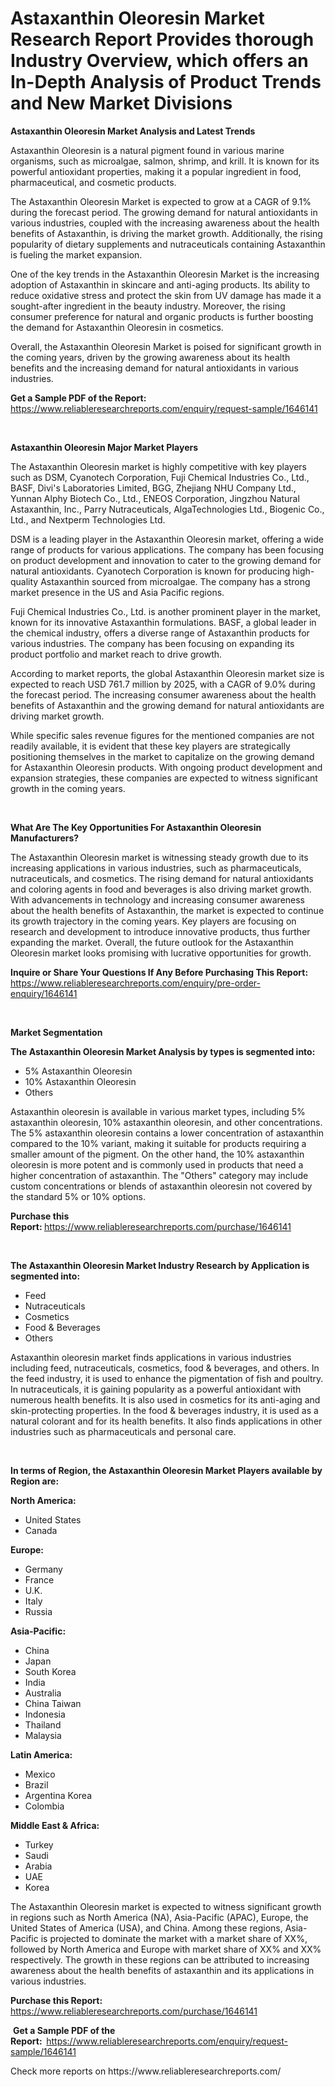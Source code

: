 <p><h1>Astaxanthin Oleoresin Market Research Report Provides thorough Industry Overview, which offers an In-Depth Analysis of Product Trends and New Market Divisions</h1></p><p><strong>Astaxanthin Oleoresin Market Analysis and Latest Trends</strong></p>
<p><p>Astaxanthin Oleoresin is a natural pigment found in various marine organisms, such as microalgae, salmon, shrimp, and krill. It is known for its powerful antioxidant properties, making it a popular ingredient in food, pharmaceutical, and cosmetic products.</p><p>The Astaxanthin Oleoresin Market is expected to grow at a CAGR of 9.1% during the forecast period. The growing demand for natural antioxidants in various industries, coupled with the increasing awareness about the health benefits of Astaxanthin, is driving the market growth. Additionally, the rising popularity of dietary supplements and nutraceuticals containing Astaxanthin is fueling the market expansion.</p><p>One of the key trends in the Astaxanthin Oleoresin Market is the increasing adoption of Astaxanthin in skincare and anti-aging products. Its ability to reduce oxidative stress and protect the skin from UV damage has made it a sought-after ingredient in the beauty industry. Moreover, the rising consumer preference for natural and organic products is further boosting the demand for Astaxanthin Oleoresin in cosmetics.</p><p>Overall, the Astaxanthin Oleoresin Market is poised for significant growth in the coming years, driven by the growing awareness about its health benefits and the increasing demand for natural antioxidants in various industries.</p></p>
<p><strong>Get a Sample PDF of the Report:&nbsp;</strong> <a href="https://www.reliableresearchreports.com/enquiry/request-sample/1646141">https://www.reliableresearchreports.com/enquiry/request-sample/1646141</a></p>
<p>&nbsp;</p>
<p><strong>Astaxanthin Oleoresin Major Market Players</strong></p>
<p><p>The Astaxanthin Oleoresin market is highly competitive with key players such as DSM, Cyanotech Corporation, Fuji Chemical Industries Co., Ltd., BASF, Divi's Laboratories Limited, BGG, Zhejiang NHU Company Ltd., Yunnan Alphy Biotech Co., Ltd., ENEOS Corporation, Jingzhou Natural Astaxanthin, Inc., Parry Nutraceuticals, AlgaTechnologies Ltd., Biogenic Co., Ltd., and Nextperm Technologies Ltd.</p><p>DSM is a leading player in the Astaxanthin Oleoresin market, offering a wide range of products for various applications. The company has been focusing on product development and innovation to cater to the growing demand for natural antioxidants. Cyanotech Corporation is known for producing high-quality Astaxanthin sourced from microalgae. The company has a strong market presence in the US and Asia Pacific regions.</p><p>Fuji Chemical Industries Co., Ltd. is another prominent player in the market, known for its innovative Astaxanthin formulations. BASF, a global leader in the chemical industry, offers a diverse range of Astaxanthin products for various industries. The company has been focusing on expanding its product portfolio and market reach to drive growth.</p><p>According to market reports, the global Astaxanthin Oleoresin market size is expected to reach USD 761.7 million by 2025, with a CAGR of 9.0% during the forecast period. The increasing consumer awareness about the health benefits of Astaxanthin and the growing demand for natural antioxidants are driving market growth.</p><p>While specific sales revenue figures for the mentioned companies are not readily available, it is evident that these key players are strategically positioning themselves in the market to capitalize on the growing demand for Astaxanthin Oleoresin products. With ongoing product development and expansion strategies, these companies are expected to witness significant growth in the coming years.</p></p>
<p>&nbsp;</p>
<p><strong>What Are The Key Opportunities For Astaxanthin Oleoresin Manufacturers?</strong></p>
<p><p>The Astaxanthin Oleoresin market is witnessing steady growth due to its increasing applications in various industries, such as pharmaceuticals, nutraceuticals, and cosmetics. The rising demand for natural antioxidants and coloring agents in food and beverages is also driving market growth. With advancements in technology and increasing consumer awareness about the health benefits of Astaxanthin, the market is expected to continue its growth trajectory in the coming years. Key players are focusing on research and development to introduce innovative products, thus further expanding the market. Overall, the future outlook for the Astaxanthin Oleoresin market looks promising with lucrative opportunities for growth.</p></p>
<p><strong>Inquire or Share Your Questions If Any Before Purchasing This Report:</strong> <a href="https://www.reliableresearchreports.com/enquiry/pre-order-enquiry/1646141">https://www.reliableresearchreports.com/enquiry/pre-order-enquiry/1646141</a></p>
<p>&nbsp;</p>
<p><strong>Market Segmentation</strong></p>
<p><strong>The Astaxanthin Oleoresin Market Analysis by types is segmented into:</strong></p>
<p><ul><li>5% Astaxanthin Oleoresin</li><li>10% Astaxanthin Oleoresin</li><li>Others</li></ul></p>
<p><p>Astaxanthin oleoresin is available in various market types, including 5% astaxanthin oleoresin, 10% astaxanthin oleoresin, and other concentrations. The 5% astaxanthin oleoresin contains a lower concentration of astaxanthin compared to the 10% variant, making it suitable for products requiring a smaller amount of the pigment. On the other hand, the 10% astaxanthin oleoresin is more potent and is commonly used in products that need a higher concentration of astaxanthin. The "Others" category may include custom concentrations or blends of astaxanthin oleoresin not covered by the standard 5% or 10% options.</p></p>
<p><strong>Purchase this Report:&nbsp;</strong><a href="https://www.reliableresearchreports.com/purchase/1646141">https://www.reliableresearchreports.com/purchase/1646141</a></p>
<p>&nbsp;</p>
<p><strong>The Astaxanthin Oleoresin Market Industry Research by Application is segmented into:</strong></p>
<p><ul><li>Feed</li><li>Nutraceuticals</li><li>Cosmetics</li><li>Food & Beverages</li><li>Others</li></ul></p>
<p><p>Astaxanthin oleoresin market finds applications in various industries including feed, nutraceuticals, cosmetics, food & beverages, and others. In the feed industry, it is used to enhance the pigmentation of fish and poultry. In nutraceuticals, it is gaining popularity as a powerful antioxidant with numerous health benefits. It is also used in cosmetics for its anti-aging and skin-protecting properties. In the food & beverages industry, it is used as a natural colorant and for its health benefits. It also finds applications in other industries such as pharmaceuticals and personal care.</p></p>
<p>&nbsp;</p>
<p><strong>In terms of Region, the Astaxanthin Oleoresin Market Players available by Region are:</strong></p>
<p>
    <p> <strong> North America: </strong>
        <ul>
            <li>United States</li>
            <li>Canada</li>
        </ul>
        </p> 
    <p> <strong> Europe: </strong>
        <ul>
            <li>Germany</li>
            <li>France</li>
            <li>U.K.</li>
            <li>Italy</li>
            <li>Russia</li>
        </ul>
        </p> 
    <p> <strong> Asia-Pacific: </strong>
        <ul>
            <li>China</li>
            <li>Japan</li>
            <li>South Korea</li>
            <li>India</li>
            <li>Australia</li>
            <li>China Taiwan</li>
            <li>Indonesia</li>
            <li>Thailand</li>
            <li>Malaysia</li>
        </ul>
        </p> 
    <p> <strong> Latin America: </strong>
        <ul>
            <li>Mexico</li>
            <li>Brazil</li>
            <li>Argentina Korea</li>
            <li>Colombia</li>
        </ul>
        </p> 
    <p> <strong> Middle East & Africa: </strong>
        <ul>
            <li>Turkey</li>
            <li>Saudi</li>
            <li>Arabia</li>
            <li>UAE</li>
            <li>Korea</li>
        </ul>
    </p>
    </p>
<p><p>The Astaxanthin Oleoresin market is expected to witness significant growth in regions such as North America (NA), Asia-Pacific (APAC), Europe, the United States of America (USA), and China. Among these regions, Asia-Pacific is projected to dominate the market with a market share of XX%, followed by North America and Europe with market share of XX% and XX% respectively. The growth in these regions can be attributed to increasing awareness about the health benefits of astaxanthin and its applications in various industries.</p></p>
<p><strong>Purchase this Report: </strong><a href="https://www.reliableresearchreports.com/purchase/1646141">https://www.reliableresearchreports.com/purchase/1646141</a></p>
<p>&nbsp;<strong>Get a Sample PDF of the Report:&nbsp;&nbsp;</strong><a href="https://www.reliableresearchreports.com/enquiry/request-sample/1646141">https://www.reliableresearchreports.com/enquiry/request-sample/1646141</a></p>
<p><strong></strong></p>
<p>Check more reports on https://www.reliableresearchreports.com/</p>